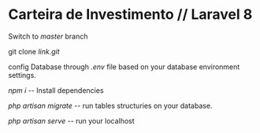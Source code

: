 # Carteira de Investimento // Laravel 8

Switch to *master* branch

git clone *link.git*

config Database through *.env* file based on your database environment settings.

*npm i* -- Install dependencies

*php artisan migrate* -- run tables structuries on your database.

*php artisan serve* -- run your localhost
